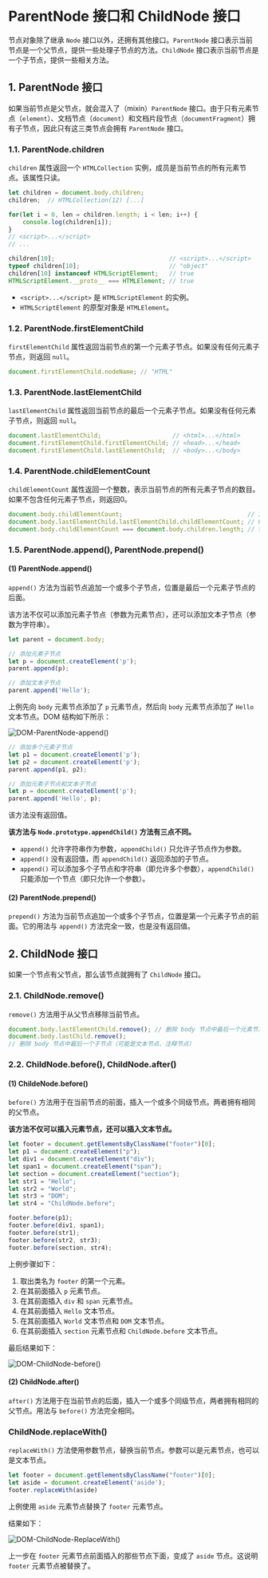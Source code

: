 # ParentNode 接口和 ChildNode 接口

节点对象除了继承 `Node` 接口以外，还拥有其他接口。`ParentNode` 接口表示当前节点是一个父节点，提供一些处理子节点的方法。`ChildNode` 接口表示当前节点是一个子节点，提供一些相关方法。

## 1. ParentNode 接口

如果当前节点是父节点，就会混入了（mixin）`ParentNode` 接口。由于只有元素节点（`element`）、文档节点（`document`）和文档片段节点（`documentFragment`）拥有子节点，因此只有这三类节点会拥有 `ParentNode` 接口。

### 1.1. ParentNode.children

`children` 属性返回一个 `HTMLCollection` 实例，成员是当前节点的所有元素节点。该属性只读。

```javascript
let children = document.body.children;
children;  // HTMLCollection(12) [...]

for(let i = 0, len = children.length; i < len; i++) {
    console.log(children[i]);
}
// <script>...</script>
// ...

children[10];                                // <script>...</script>
typeof children[10];                         // "object"
children[10] instanceof HTMLScriptElement;   // true
HTMLScriptElement.__proto__ === HTMLElement; // true
```

- `<script>...</script>` 是 `HTMLScriptElement` 的实例。
- `HTMLScriptElement` 的原型对象是 `HTMLElement`。

### 1.2. ParentNode.firstElementChild

`firstElementChild` 属性返回当前节点的第一个元素子节点。如果没有任何元素子节点，则返回 `null`。

```javascript
document.firstElementChild.nodeName; // "HTML"
```

### 1.3. ParentNode.lastElementChild

`lastElementChild` 属性返回当前节点的最后一个元素子节点。如果没有任何元素子节点，则返回 `null`。

```javascript
document.lastElementChild;                    // <html>...</html>
document.firstElementChild.firstElementChild; // <head>...</head>
document.firstElementChild.lastElementChild;  // <body>...</body>
```

### 1.4. ParentNode.childElementCount

`childElementCount` 属性返回一个整数，表示当前节点的所有元素子节点的数目。如果不包含任何元素子节点，则返回0。

```javascript
document.body.childElementCount;                                   // 13
document.body.lastElementChild.lastElementChild.childElementCount; // 0
document.body.childElementCount === document.body.children.length; // true
```

### 1.5. ParentNode.append(), ParentNode.prepend()

#### (1) ParentNode.append()

`append()` 方法为当前节点追加一个或多个子节点，位置是最后一个元素子节点的后面。

该方法不仅可以添加元素子节点（参数为元素节点），还可以添加文本子节点（参数为字符串）。

```javascript
let parent = document.body;

// 添加元素子节点
let p = document.createElement('p');
parent.append(p);

// 添加文本子节点
parent.append('Hello');
```

上例先向 `body` 元素节点添加了 `p` 元素节点，然后向 `body` 元素节点添加了 `Hello` 文本节点。DOM 结构如下所示：

![DOM-ParentNode-append()](./../images/DOM-ParentNode-append().jpg)

```javascript
// 添加多个元素子节点
let p1 = document.createElement('p');
let p2 = document.createElement('p');
parent.append(p1, p2);

// 添加元素子节点和文本子节点
let p = document.createElement('p');
parent.append('Hello', p);
```

该方法没有返回值。

**该方法与 `Node.prototype.appendChild()` 方法有三点不同。**

- `append()` 允许字符串作为参数，`appendChild()` 只允许子节点作为参数。
- `append()` 没有返回值，而 `appendChild()` 返回添加的子节点。
- `append()` 可以添加多个子节点和字符串（即允许多个参数），`appendChild()` 只能添加一个节点（即只允许一个参数）。

#### (2) ParentNode.prepend()

`prepend()` 方法为当前节点追加一个或多个子节点，位置是第一个元素子节点的前面。它的用法与 `append()` 方法完全一致，也是没有返回值。

## 2. ChildNode 接口

如果一个节点有父节点，那么该节点就拥有了 `ChildNode` 接口。

### 2.1. ChildNode.remove()

`remove()` 方法用于从父节点移除当前节点。

```javascript
document.body.lastElementChild.remove(); // 删除 body 节点中最后一个元素节点
document.body.lastChild.remove();
// 删除 body 节点中最后一个子节点（可能是文本节点、注释节点）
```

### 2.2. ChildNode.before(), ChildNode.after()

#### (1) ChildeNode.before()

`before()` 方法用于在当前节点的前面，插入一个或多个同级节点。两者拥有相同的父节点。

**该方法不仅可以插入元素节点，还可以插入文本节点。**

```javascript
let footer = document.getElementsByClassName("footer")[0];
let p1 = document.createElement("p");
let div1 = document.createElement("div");
let span1 = document.createElement("span");
let section = document.createElement("section");
let str1 = "Hello";
let str2 = "World";
let str3 = "DOM";
let str4 = "ChildNode.before";

footer.before(p1);
footer.before(div1, span1);
footer.before(str1);
footer.before(str2, str3);
footer.before(section, str4);
```

上例步骤如下：

1. 取出类名为 `footer` 的第一个元素。
2. 在其前面插入 `p` 元素节点。
3. 在其前面插入 `div` 和 `span` 元素节点。
4. 在其前面插入 `Hello` 文本节点。
5. 在其前面插入 `World` 文本节点和 `DOM` 文本节点。
6. 在其前面插入 `section` 元素节点和 `ChildNode.before` 文本节点。

最后结果如下：

![DOM-ChildNode-before()](./../images/DOM-ChildNode-before().jpg)

#### (2) ChildNode.after()

`after()` 方法用于在当前节点的后面，插入一个或多个同级节点，两者拥有相同的父节点。用法与 `before()` 方法完全相同。

### ChildNode.replaceWith()

`replaceWith()` 方法使用参数节点，替换当前节点。参数可以是元素节点，也可以是文本节点。

```javascript
let footer = document.getElementsByClassName("footer")[0];
let aside = document.createElement('aside');
footer.replaceWith(aside)
```

上例使用 `aside` 元素节点替换了 `footer` 元素节点。

结果如下：

![DOM-ChildNode-ReplaceWith()](./../images/DOM-ChildNode-replaceWith().jpg)

上一步在 `footer` 元素节点前面插入的那些节点下面，变成了 `aside` 节点。这说明 `footer` 元素节点被替换了。
